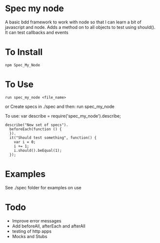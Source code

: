 Spec my node
============

A basic bdd framework to work with node so that I can learn a bit of javascript and node. 
Adds a method on to all objects to test using should().
It can test callbacks and events


To Install
==========
    npm Spec_My_Node

To Use
======
    run spec_my_node <file_name>
or
Create specs in ./spec and then:
    run spec_my_node 

To use:
    var describe = require('spec_my_node').describe;

    describe("New set of specs").
      beforeEach(function () {
      }).
      it("Should test something", function() {
        var i = 0;
        i += 1;
        i.should().beEqual(1);
      });

Examples
========

See ./spec folder for examples on use

Todo
====

* Improve error messages
* Add beforeAll, afterEach and afterAll
* testing of http apps
* Mocks and Stubs


